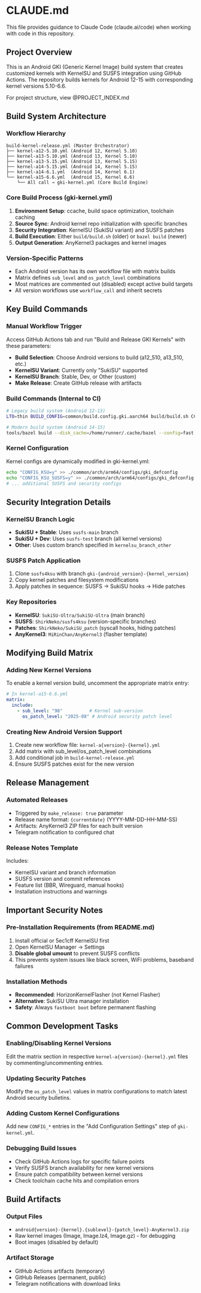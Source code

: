 # CLAUDE.md

This file provides guidance to Claude Code (claude.ai/code) when working with code in this repository.

## Project Overview

This is an Android GKI (Generic Kernel Image) build system that creates customized kernels with KernelSU and SUSFS integration using GitHub Actions. The repository builds kernels for Android 12-15 with corresponding kernel versions 5.10-6.6.

For project structure, view @PROJECT_INDEX.md

## Build System Architecture

### Workflow Hierarchy
```
build-kernel-release.yml (Master Orchestrator)
├── kernel-a12-5.10.yml (Android 12, Kernel 5.10)
├── kernel-a13-5.10.yml (Android 13, Kernel 5.10)
├── kernel-a13-5.15.yml (Android 13, Kernel 5.15)
├── kernel-a14-5.15.yml (Android 14, Kernel 5.15)
├── kernel-a14-6.1.yml  (Android 14, Kernel 6.1)
└── kernel-a15-6.6.yml  (Android 15, Kernel 6.6)
    └── All call → gki-kernel.yml (Core Build Engine)
```

### Core Build Process (gki-kernel.yml)
1. **Environment Setup**: ccache, build space optimization, toolchain caching
2. **Source Sync**: Android kernel repo initialization with specific branches
3. **Security Integration**: KernelSU (SukiSU variant) and SUSFS patches
4. **Build Execution**: Either `build/build.sh` (older) or `bazel build` (newer)
5. **Output Generation**: AnyKernel3 packages and kernel images

### Version-Specific Patterns
- Each Android version has its own workflow file with matrix builds
- Matrix defines `sub_level` and `os_patch_level` combinations
- Most matrices are commented out (disabled) except active build targets
- All version workflows use `workflow_call` and inherit secrets

## Key Build Commands

### Manual Workflow Trigger
Access GitHub Actions tab and run "Build and Release GKI Kernels" with these parameters:
- **Build Selection**: Choose Android versions to build (a12_510, a13_510, etc.)
- **KernelSU Variant**: Currently only "SukiSU" supported
- **KernelSU Branch**: Stable, Dev, or Other (custom)
- **Make Release**: Create GitHub release with artifacts

### Build Commands (Internal to CI)
```bash
# Legacy build system (Android 12-13)
LTO=thin BUILD_CONFIG=common/build.config.gki.aarch64 build/build.sh CC="/usr/bin/ccache clang"

# Modern build system (Android 14-15)  
tools/bazel build --disk_cache=/home/runner/.cache/bazel --config=fast --lto=thin //common:kernel_aarch64_dist
```

### Kernel Configuration
Kernel configs are dynamically modified in gki-kernel.yml:
```bash
echo "CONFIG_KSU=y" >> ./common/arch/arm64/configs/gki_defconfig
echo "CONFIG_KSU_SUSFS=y" >> ./common/arch/arm64/configs/gki_defconfig
# ... additional SUSFS and security configs
```

## Security Integration Details

### KernelSU Branch Logic
- **SukiSU + Stable**: Uses `susfs-main` branch
- **SukiSU + Dev**: Uses `susfs-test` branch (all kernel versions)
- **Other**: Uses custom branch specified in `kernelsu_branch_other`

### SUSFS Patch Application
1. Clone `susfs4ksu` with branch `gki-{android_version}-{kernel_version}`
2. Copy kernel patches and filesystem modifications
3. Apply patches in sequence: SUSFS → SukiSU hooks → Hide patches

### Key Repositories
- **KernelSU**: `SukiSU-Ultra/SukiSU-Ultra` (main branch)
- **SUSFS**: `ShirkNeko/susfs4ksu` (version-specific branches)
- **Patches**: `ShirkNeko/SukiSU_patch` (syscall hooks, hiding patches)
- **AnyKernel3**: `MiRinChan/AnyKernel3` (flasher template)

## Modifying Build Matrix

### Adding New Kernel Versions
To enable a kernel version build, uncomment the appropriate matrix entry:
```yaml
# In kernel-a15-6.6.yml
matrix:
  include:
    - sub_level: "98"          # Kernel sub-version
      os_patch_level: "2025-08" # Android security patch level
```

### Creating New Android Version Support
1. Create new workflow file: `kernel-a{version}-{kernel}.yml`
2. Add matrix with sub_level/os_patch_level combinations
3. Add conditional job in `build-kernel-release.yml`
4. Ensure SUSFS patches exist for the new version

## Release Management

### Automated Releases
- Triggered by `make_release: true` parameter
- Release name format: `{currentdate}` (YYYY-MM-DD-HH-MM-SS)
- Artifacts: AnyKernel3 ZIP files for each built version
- Telegram notification to configured chat

### Release Notes Template
Includes:
- KernelSU variant and branch information
- SUSFS version and commit references
- Feature list (BBR, Wireguard, manual hooks)
- Installation instructions and warnings

## Important Security Notes

### Pre-Installation Requirements (from README.md)
1. Install official or 5ec1cff KernelSU first
2. Open KernelSU Manager → Settings
3. **Disable global umount** to prevent SUSFS conflicts
4. This prevents system issues like black screen, WiFi problems, baseband failures

### Installation Methods
- **Recommended**: HorizonKernelFlasher (not Kernel Flasher)
- **Alternative**: SukiSU Ultra manager installation
- **Safety**: Always `fastboot boot` before permanent flashing

## Common Development Tasks

### Enabling/Disabling Kernel Versions
Edit the matrix section in respective `kernel-a{version}-{kernel}.yml` files by commenting/uncommenting entries.

### Updating Security Patches
Modify the `os_patch_level` values in matrix configurations to match latest Android security bulletins.

### Adding Custom Kernel Configurations
Add new `CONFIG_*` entries in the "Add Configuration Settings" step of `gki-kernel.yml`.

### Debugging Build Issues
- Check GitHub Actions logs for specific failure points
- Verify SUSFS branch availability for new kernel versions
- Ensure patch compatibility between kernel versions
- Check toolchain cache hits and compilation errors

## Build Artifacts

### Output Files
- `android{version}-{kernel}.{sublevel}-{patch_level}-AnyKernel3.zip`
- Raw kernel images (Image, Image.lz4, Image.gz) - for debugging
- Boot images (disabled by default)

### Artifact Storage
- GitHub Actions artifacts (temporary)
- GitHub Releases (permanent, public)
- Telegram notifications with download links